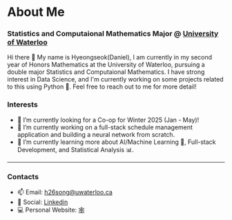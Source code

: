 # About Me 
### Statistics and Computaional Mathematics Major @ <a href="https://uwaterloo.ca/future-students/mathematics">University of Waterloo </a> 

Hi there 👋 My name is Hyeongseok(Daniel), I am currently in my second year of Honors Mathematics at the University of Waterloo, pursuing a double major Statistics and Computaional Mathematics. I have strong interest in Data Science, and I'm currently working on some projects related to this using Python 🐍. Feel free to reach out to me for more detail!

### Interests
- 🤔 I’m currently looking for a Co-op for Winter 2025 (Jan - May)!
- 📅 I’m currently working on a full-stack schedule management application and building a neural network from scratch.
- 🌱 I’m currently learning more about AI/Machine Learning 🧠, Full-stack Development, and Statistical Analysis 📊.
---
### Contacts
- 📫 Email: h26song@uwaterloo.ca
- 💬 Social: <a href="https://www.linkedin.com/in/daniel-song0718//">Linkedin</a>
- 💻 Personal Website: <a href="https://dannyso05.github.io/portfolio/">🕸️</a>
